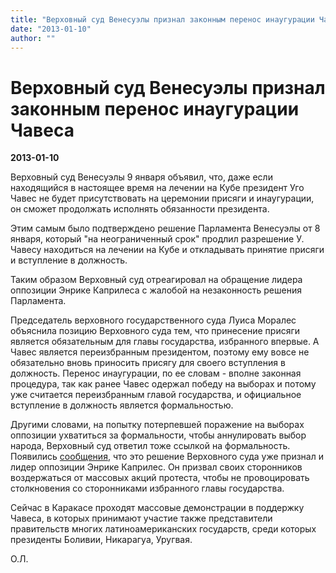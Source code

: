 ```yaml
---
title: "Верховный суд Венесуэлы признал законным перенос инаугурации Чавеса"
date: "2013-01-10"
author: ""
---
```


# Верховный суд Венесуэлы признал законным перенос инаугурации Чавеса

**2013-01-10** 

Верховный суд Венесуэлы 9 января объявил, что, даже если находящийся в настоящее время на лечении на Кубе президент Уго Чавес не будет присутствовать на церемонии присяги и инаугурации, он сможет продолжать исполнять обязанности президента.

Этим самым было подтверждено решение Парламента Венесуэлы от 8 января, который "на неограниченный срок" продлил разрешение У. Чавесу находиться на лечении на Кубе и откладывать принятие присяги и вступление в должность.

Таким образом Верховный суд отреагировал на обращение лидера оппозиции Энрике Каприлеса с жалобой на незаконность решения Парламента.

Председатель верховного государственного суда Луиса Моралес объяснила позицию Верховного суда тем, что принесение присяги является обязательным для главы государства, избранного впервые. А Чавес является переизбранным президентом, поэтому ему вовсе не обязательно вновь приносить присягу для своего вступления в должность. Перенос инаугурации, по ее словам - вполне законная процедура, так как ранее Чавес одержал победу на выборах и потому уже считается переизбранным главой государства, и официальное вступление в должность является формальностью.

Другими словами, на попытку потерпевшей поражение на выборах оппозиции ухватиться за формальности, чтобы аннулировать выбор народа, Верховный суд ответил тоже ссылкой на формальность. Появились [сообщения](http://www.interfax.ru/politics/txt.asp?id=284414), что это решение Верховного суда уже признал и лидер оппозиции Энрике Каприлес. Он призвал своих сторонников воздержаться от массовых акций протеста, чтобы не провоцировать столкновения cо сторонниками избранного главы государства.

Сейчас в Каракасе проходят массовые демонстрации в поддержку Чавеса, в которых принимают участие также представители правительств многих латиноамериканских государств, среди которых президенты Боливии, Никарагуа, Уругвая.

О.Л.